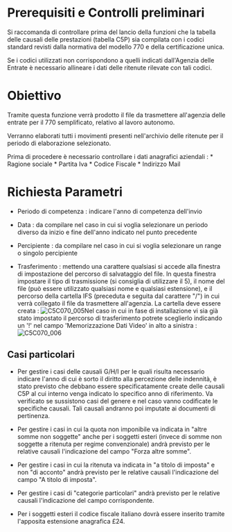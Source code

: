 # Prerequisiti e Controlli preliminari
Si raccomanda di controllare prima del lancio della funzioni che la tabella delle causali delle prestazioni (tabella C5P) sia compilata con i codici standard revisti dalla normativa del modello 770 e della certificazione unica.

Se i codici utilizzati non corrispondono a quelli indicati dall'Agenzia delle Entrate è necessario allineare i dati delle ritenute rilevate con tali codici.

# Obiettivo
Tramite questa funzione verrà prodotto il file da trasmettere all'agenzia delle entrate per il 770 semplificato, relativo al lavoro autonomo.

Verranno elaborati tutti i movimenti presenti nell'archivio delle ritenute per il periodo di elaborazione selezionato.

Prima di procedere è necessario controllare i dati anagrafici aziendali : 
 \* Ragione sociale
 \* Partita Iva
 \* Codice Fiscale
 \* Indirizzo Mail

# Richiesta Parametri

-  Periodo di competenza :  indicare l'anno di competenza dell'invio

-  Data :  da compilare nel caso in cui si voglia selezionare un periodo diverso da inizio e fine dell'anno indicato nel punto precedente

-  Percipiente :  da compilare nel caso in cui si voglia selezionare un range o singolo percipiente

-  Trasferimento :  mettendo una carattere qualsiasi si accede alla finestra di impostazione del percorso di salvataggio del file. In questa finestra impostare il tipo di trasmissione (si consiglia di utilizzare il 5), il nome del file (può essere utilizzato qualsiasi nome e qualsiasi estensione), e il percorso della cartella IFS (preceduta e seguita dal carattere "/") in cui verrà collegato il file da trasmettere all'agenzia. La cartella deve essere creata : 
![C5C070_005](https://doc.smeup.com/immagini/MBDOC_OGG-P_C5DC03A/C5C070_005.png)Nel caso in cui in fase di installazione vi sia già stato impostato il percorso di trasferimento potrete sceglierlo indicando un '!' nel campo 'Memorizzazione Dati Video' in alto a sinistra : 
![C5C070_006](https://doc.smeup.com/immagini/MBDOC_OGG-P_C5DC03A/C5C070_006.png)
## Casi particolari

-  Per gestire i casi delle causali G/H/I per le quali risulta necessario indicare l'anno di cui è sorto il diritto alla percezione delle indennità, è stato previsto che debbano essere specificatamente create delle causali C5P al cui interno venga indicato lo specifico anno di riferimento. Va verificato se sussistono casi del genere e nel caso vanno codificate le specifiche causali. Tali causali andranno poi imputate ai documenti di pertinenza.

-  Per gestire i casi in cui la quota non imponibile va indicata in "altre somme non soggette" anche per i soggetti esteri (invece di somme non soggette a ritenuta per regime convenzionale) andrà previsto per le relative causali l'indicazione del campo "Forza altre somme".

-  Per gestire i casi in cui la ritenuta va indicata in "a titolo di imposta" e non "di acconto" andrà previsto per le relative causali l'indicazione del campo "A titolo di imposta".

-  Per gestire i casi di "categorie particolari" andrà previsto per le relative causali l'indicazione del campo corrispondente.

-  Per i soggetti esteri il codice fiscale italiano dovrà essere inserito tramite l'apposita estensione anagrafica £24.

